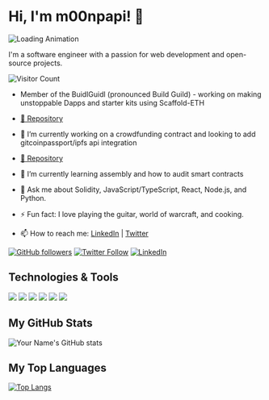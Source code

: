 
# Hi, I'm m00npapi! 👋

![Loading Animation](https://media.giphy.com/media/u2wg2uXJbHzkXkPphr/giphy.gif)


I'm a software engineer with a passion for web development and open-source projects.

![Visitor Count](https://visitor-badge.glitch.me/badge?page_id=mugrebot.mugrebot)

- Member of the BuidlGuidl (pronounced Build Guild) - working on making unstoppable Dapps and starter kits using Scaffold-ETH 
- [🔗 Repository](https://github.com/scaffold-eth/scaffold-eth-2)

- 🔭 I’m currently working on a crowdfunding contract and looking to add gitcoinpassport/ipfs api integration
- [🔗 Repository](https://github.com/viaprize/Viaprize_contracts)

- 🌱 I’m currently learning assembly and how to audit smart contracts

- 💬 Ask me about Solidity, JavaScript/TypeScript, React, Node.js, and Python.

- ⚡ Fun fact: I love playing the guitar, world of warcraft, and cooking.

- 📫 How to reach me: [LinkedIn](https://www.linkedin.com/in/msoche/) | [Twitter](https://twitter.com/m00npapi/)

[![GitHub followers](https://img.shields.io/github/followers/mugrebot?label=Follow&style=social)](https://github.com/mugrebot) 
[![Twitter Follow](https://img.shields.io/twitter/follow/m00npapi?label=Follow&style=social)](https://twitter.com/m00npapi) 
[![LinkedIn](https://img.shields.io/badge/LinkedIn-0077B5?style=flat-square&logo=linkedin&logoColor=white)](https://www.linkedin.com/in/msoche/)

## Technologies & Tools

![](https://img.shields.io/badge/Code-Solidity-informational?style=flat&logo=solidity&logoColor=white&color=2bbc8a)
![](https://img.shields.io/badge/Code-JavaScript-informational?style=flat&logo=javascript&logoColor=white&color=2bbc8a)
![](https://img.shields.io/badge/Code-TypeScript-informational?style=flat&logo=typescript&logoColor=white&color=2bbc8a)
![](https://img.shields.io/badge/Web-React-informational?style=flat&logo=react&logoColor=white&color=2bbc8a)
![](https://img.shields.io/badge/Code-Node.js-informational?style=flat&logo=node.js&logoColor=white&color=2bbc8a)
![](https://img.shields.io/badge/Code-Python-informational?style=flat&logo=python&logoColor=white&color=2bbc8a)

## My GitHub Stats

![Your Name's GitHub stats](https://github-readme-stats.vercel.app/api?username=mugrebot&show_icons=true&theme=radical)

## My Top Languages

[![Top Langs](https://github-readme-stats.vercel.app/api/top-langs/?username=mugrebot&layout=compact&theme=radical)](https://github.com/anuraghazra/github-readme-stats)

<!--
**mugrebot/mugrebot** is a ✨ _special_ ✨ repository because its `README.md` (this file) appears on your GitHub profile.

